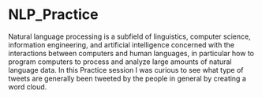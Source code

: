 # NLP_Practice
Natural language processing is a subfield of linguistics, computer science, information engineering, and artificial intelligence concerned with the interactions between computers and human languages, in particular how to program computers to process and analyze large amounts of natural language data. 
 In this Practice session I was curious to see what type of tweets are generally been tweeted by the people in general by creating a word cloud.
